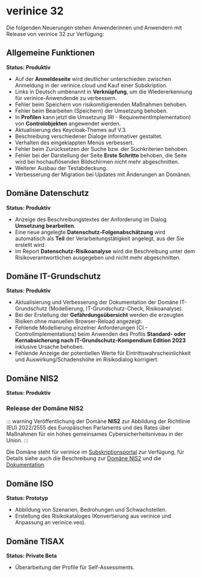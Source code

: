 <!-- © 2024 The Project Contributors - see AUTHORS.txt -->
# verinice 32

Die folgenden Neuerungen stehen Anwenderinnen und Anwendern mit Release von verinice 32 zur Verfügung:

## Allgemeine Funktionen

**Status: Produktiv**

- Auf der **Anmeldeseite** wird deutlicher unterschieden zwischen Anmeldung in der verinice.cloud und Kauf einer Subskription.
- Links in Deutsch umbenannt in **Verknüpfung**, um die Wiedererkennung für verinice-Anwendende zu verbessern.
- Fehler beim Speichern von risikomitigierenden Maßnahmen behoben.
- Fehler beim Bearbeiten (Speichern) der Umsetzung behoben.
- In **Profilen** kann jetzt die Umsetzung (RI - RequirementImplementation) von **Controlobjekten** angewendet werden.
- Aktualisierung des Keycloak-Themes auf V.3.
- Beschreibung verschiedener Dialoge informativer gestaltet.
- Verhalten des eingeklappten Menüs verbessert.
- Fehler beim Zurücksetzen der Suche bzw. der Suchkriterien behoben.
- Fehler bei der Darstellung der Seite **Erste Schritte** behoben, die Seite wird bei hochauflösenden Bildschirmen nicht mehr abgeschnitten.
- Weiterer Ausbau der Testabdeckung.
- Verbesserung der Migration bei Updates mit Änderungen an Domänen.

## Domäne Datenschutz

**Status: Produktiv**

- Anzeige des Beschreibungstextes der Anforderung im Dialog **Umsetzung bearbeiten**.
- Eine neue angelegte **Datenschutz-Folgenabschätzung** wird automatisch als **Teil** der Verarbeitungstätigkeit angelegt, aus der Sie erstellt wird.
- Im Report **Datenschutz-Risikoanalyse** wird die Beschreibung unter dem Risikoverantwortlichen ausgegeben und nicht mehr abgeschnitten.

## Domäne IT-Grundschutz

**Status: Produktiv**

- Aktualisierung und Verbesserung der Dokumentation der Domäne IT-Grundschutz (Modellierung, IT-Grundschutz-Check, Risikoanalyse).
- Bei der Erstellung der **Gefährdungsübersicht** werden die erzeugten Risiken ohne manuellen Browser-Reload angezeigt.
- Fehlende Modellierung einzelner Anforderungen (CI - ControlImplementations) beim Anwenden des Profils **Standard- oder Kernabsicherung nach IT-Grundschutz-Kompendium Edition 2023** inklusive Ursache behoben.
- Fehlende Anzeige der potentiellen Werte für Eintrittswahrscheinlichkeit und Auswirkung/Schadenshöhe im Risikodialog korrigiert.

## Domäne NIS2

**Status: Produktiv**

### Release der Domäne NIS2

::: warning Veröffentlichung der Domäne **NIS2** zur Abbildung der Richtlinie (EU) 2022/2555 des Europäischen Parlaments und des Rates über Maßnahmen für ein hohes gemeinsames Cybersicherheitsniveau in der Union.
:::

Die Domäne steht für verinice im [Subskriptionsportal](https://account.verinice.com/) zur Verfügung, für Details siehe auch die Beschreibung zur [Domäne NIS2](https://verinice.com/loesungen/domaene/nis2-richtlinie) und die [Dokumentation](https://veo-docs.verinice.com/).

## Domäne ISO

**Status: Prototyp**

- Abbildung von Szenarien, Bedrohungen und Schwachstellen.
- Erstellung des Risikokataloges (Konvertierung aus verinice und Anpassung an verinice.veo).

## Domäne TISAX

**Status: Private Beta**

- Überarbeitung der Profile für Self-Assessments.
